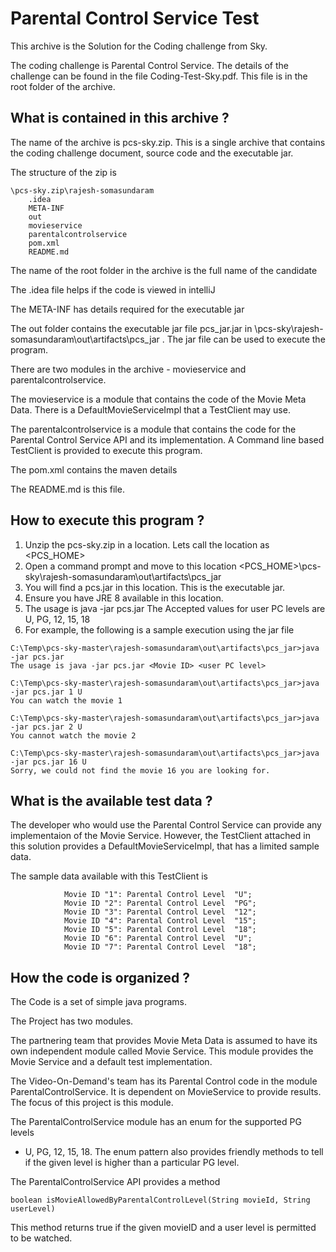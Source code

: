 Parental Control Service Test
=============================

This archive is the Solution for the Coding challenge from Sky.

The coding challenge is Parental Control Service. The details of the
challenge can be found in the file Coding-Test-Sky.pdf. This file is in
the root folder of the archive.

What is contained in this archive ?
-----------------------------------

The name of the archive is  pcs-sky.zip. This is a single archive that
contains the coding challenge document, source code and the executable jar.

The structure of the zip is
```
\pcs-sky.zip\rajesh-somasundaram
    .idea
    META-INF
    out
    movieservice
    parentalcontrolservice
    pom.xml
    README.md
```
The name of the root folder in the archive is the full name of the candidate

The .idea file helps if the code is viewed in intelliJ

The META-INF has details required for the executable jar

The out folder contains the executable jar file pcs_jar.jar in
 \pcs-sky\rajesh-somasundaram\out\artifacts\pcs_jar . The jar file
 can be used to execute the program.

There are two modules in the archive - movieservice and parentalcontrolservice.

The movieservice is a module that contains the code of the Movie Meta Data.
 There is a DefaultMovieServiceImpl that a TestClient may use.

The parentalcontrolservice is a module that contains the code for the
 Parental Control Service API and its implementation. A Command line based
 TestClient is provided to execute this program.

The pom.xml contains the maven details

The README.md is this file.

How to execute this program ?
-----------------------------

1. Unzip the pcs-sky.zip in a location. Lets call the location as <PCS_HOME>
2. Open a command prompt and move to this location
<PCS_HOME>\pcs-sky\rajesh-somasundaram\out\artifacts\pcs_jar
3. You will find a pcs.jar in this location. This is the executable jar.
4. Ensure you have JRE 8 available in this location.
5. The usage is java -jar pcs.jar <Movie ID> <user PC level>
  The Accepted values for user PC levels are U, PG, 12, 15, 18
6. For example, the following is a sample execution using the jar file
```
C:\Temp\pcs-sky-master\rajesh-somasundaram\out\artifacts\pcs_jar>java -jar pcs.jar
The usage is java -jar pcs.jar <Movie ID> <user PC level>

C:\Temp\pcs-sky-master\rajesh-somasundaram\out\artifacts\pcs_jar>java -jar pcs.jar 1 U
You can watch the movie 1

C:\Temp\pcs-sky-master\rajesh-somasundaram\out\artifacts\pcs_jar>java -jar pcs.jar 2 U
You cannot watch the movie 2

C:\Temp\pcs-sky-master\rajesh-somasundaram\out\artifacts\pcs_jar>java -jar pcs.jar 16 U
Sorry, we could not find the movie 16 you are looking for.
```

What is the available test data ?
---------------------------------

The developer who would use the Parental Control Service can provide any implementaion of the
Movie Service. However, the TestClient attached in this solution provides a
DefaultMovieServiceImpl, that has a limited sample data.

The sample data available with this TestClient is
```
            Movie ID "1": Parental Control Level  "U";
            Movie ID "2": Parental Control Level  "PG";
            Movie ID "3": Parental Control Level  "12";
            Movie ID "4": Parental Control Level  "15";
            Movie ID "5": Parental Control Level  "18";
            Movie ID "6": Parental Control Level  "U";
            Movie ID "7": Parental Control Level  "18";
```

How the code is organized ?
---------------------------

The Code is a set of simple java programs.

The Project has two modules.

The partnering team that provides Movie Meta Data is assumed to have its
own independent module called Movie Service. This module provides the
 Movie Service and a default test implementation.

The Video-On-Demand's team has its Parental Control code in the module
 ParentalControlService. It is dependent on MovieService to provide results.
 The focus of this project is this module.

The ParentalControlService module has an enum for the supported PG levels
 - U, PG, 12, 15, 18. The enum pattern also provides friendly methods to
 tell if the given level is higher than a particular PG level.

The ParentalControlService API provides a method
```
boolean isMovieAllowedByParentalControlLevel(String movieId, String userLevel)
```
This method returns true if the given movieID and a user level is permitted to be watched.

